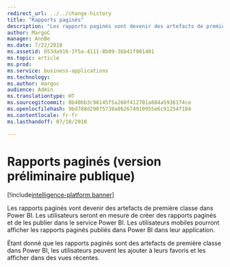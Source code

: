 ```yaml
---
redirect_url: ../../change-history
title: "Rapports paginés"
description: "Les rapports paginés vont devenir des artefacts de première classe dans les applications et les espaces de travail de Power BI."
author: MargoC
manager: AnnBe
ms.date: 7/22/2018
ms.assetid: b53da916-3f5a-4111-8b09-36b41f901401
ms.topic: article
ms.prod: 
ms.service: business-applications
ms.technology: 
ms.author: margoc
audience: Admin
ms.translationtype: HT
ms.sourcegitcommit: 0b40bb3c98145f5a260f412701a884a5936174ce
ms.openlocfilehash: 9bd788d29075738a862674910955e6c91254f184
ms.contentlocale: fr-fr
ms.lasthandoff: 07/18/2018

---
```

# <a name="paginated-reports-public-preview"></a>Rapports paginés (version préliminaire publique)

[!include[intelligence-platform banner](../../includes/intelligence-platform.md)]




Les rapports paginés vont devenir des artefacts de première classe dans Power BI. Les utilisateurs seront en mesure de créer des rapports paginés et de les publier dans le service Power BI. Les utilisateurs mobiles pourront afficher les rapports paginés publiés dans Power BI dans leur application.
 
Étant donné que les rapports paginés sont des artefacts de première classe dans Power BI, les utilisateurs peuvent les ajouter à leurs favoris et les afficher dans des vues récentes.

